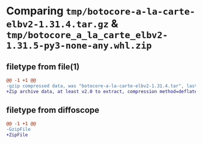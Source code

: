 # Comparing `tmp/botocore-a-la-carte-elbv2-1.31.4.tar.gz` & `tmp/botocore_a_la_carte_elbv2-1.31.5-py3-none-any.whl.zip`

## filetype from file(1)

```diff
@@ -1 +1 @@
-gzip compressed data, was "botocore-a-la-carte-elbv2-1.31.4.tar", last modified: Tue Jul 18 01:55:13 2023, max compression
+Zip archive data, at least v2.0 to extract, compression method=deflate
```

## filetype from diffoscope

```diff
@@ -1 +1 @@
-GzipFile
+ZipFile
```


